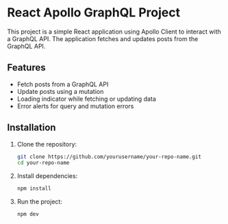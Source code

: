 # React Apollo GraphQL Project

This project is a simple React application using Apollo Client to interact with a GraphQL API. The application fetches and updates posts from the GraphQL API.

## Features

- Fetch posts from a GraphQL API
- Update posts using a mutation
- Loading indicator while fetching or updating data
- Error alerts for query and mutation errors

## Installation

1. Clone the repository:

    ```bash
    git clone https://github.com/yourusername/your-repo-name.git
    cd your-repo-name
    ```

2. Install dependencies:

    ```bash
    npm install
    ```

3. Run the project:

    ```bash
    npm dev
    ```
